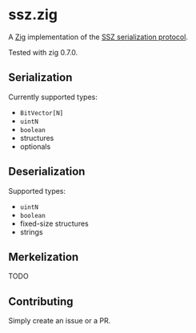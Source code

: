 # ssz.zig
A [Zig](https://ziglang.org) implementation of the [SSZ serialization protocol](https://github.com/ethereum/eth2.0-specs/blob/dev/ssz/simple-serialize.md).

Tested with zig 0.7.0.

## Serialization

Currently supported types:

 * `BitVector[N]`
 * `uintN`
 * `boolean`
 * structures
 * optionals

## Deserialization

Supported types:

 * `uintN`
 * `boolean`
 * fixed-size structures
 * strings

## Merkelization

TODO

## Contributing

Simply create an issue or a PR.
